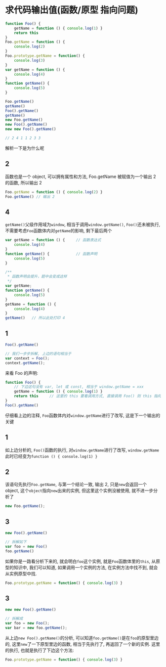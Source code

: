 # 求代码输出值(函数/原型 指向问题)

```js
function Foo() {
    getName = function () { console.log(1) }
    return this
}
Foo.getName = function () { 
    console.log(2) 
}
Foo.prototype.getName = function() { 
    console.log(3) 
}
var getName = function () { 
    console.log(4) 
}
function getName() {
    console.log(5)
}

Foo.getName()
getName()
Foo().getName()
getName()
new Foo.getName()
new Foo().getName()
new new Foo().getName()

// 2 4 1 1 2 3 3
```


解析一下是为什么呢

## 2

函数也是一个 object, 可以拥有属性和方法, Foo.getName 被赋值为一个输出 2 的函数, 所以输出 2

```js
Foo.getName = function () { console.log(2) }
Foo.getName() // 输出 2
```

## 4

`getName()`父级作用域为`window`, 相当于调用`window.getName()`, `Foo()`还未被执行, 不需要考虑`Foo`函数体内对`getName`的影响, 剩下最后两个

```js
var getName = function () {     // 函数表达式
    console.log(4) 
}
function getName() {            // 函数声明
    console.log(5)
}

/**
 * 函数声明会提升，题中会变成这样
 */
var getName;
function getName() {
    console.log(5)
}
getName = function () {
    console.log(4) 
}
getName()   // 所以此处打印 4
```

## 1

```js
Foo().getName()

// 我们一步步拆解, 上边的语句相当于
var context = Foo();
context.getName();
```

来看 Foo 的声明:

```js
function Foo() {
    // 下边这句没有 var, let 或 const, 相当于 window.getName = xxx
    getName = function () { console.log(1) }
    return this     // 这里的 this 要看调用方式, 直接调用 Foo() 则 this 指向 window, new 调用, this 指向 new 出来的实例
}
Foo().getName()
```

仔细看上边的注释, `Foo`函数体内对`window.getName`进行了改写, 这是下一个输出的关键

## 1

如上边分析的, `Foo()`函数的执行, 对`window.getName`进行了改写, `window.getName`此时已经变为`function () { console.log(1) }`

## 2

该语句先执行`Foo.getName`, 与第一个结论一致, 输出 2, 只是`new`会返回一个 object, 这个`object`指向`new`出来的实例, 但这里这个实例没被使用, 就不进一步分析了

```js
new Foo.getName();
```

## 3

```js
new Foo().getName()

// 拆解如下
var foo = new Foo()
foo.getName()
```

如果你是一路看分析下来的, 就会明白`foo`这个实例, 就是`Foo`函数体里的`this`, 从原型的知识中, 我们可以知道, 如果调用一个实例的方法, 在实例方法中找不到, 就会从实例原型中找.

```js
Foo.prototype.getName = function() { console.log(3) }
```

## 3

```js
new new Foo().getName()

// 拆解成
var foo = new Foo();
var bar = new foo.getName();
```

从上边`new Foo().getName()`的分析, 可以知道`foo.getName()`是在`foo`的原型里边的, 这里`new`了一下原型里边的函数, 相当于先执行了, 再返回了一个新的实例. 这里的执行, 也就是执行了下边这个方法:

```js
Foo.prototype.getName = function() { console.log(3) }
```